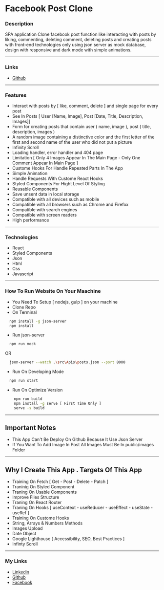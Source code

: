 # Facebook Post Clone

### Description

SPA application Clone facebook post function like interacting with posts by liking, commenting, deleting comment, deleting posts and creating posts with front-end technologies only using json server as mock database, design with responsive and dark mode with simple animations.

---

### Links

- [Github](https://github.com/Kmg11/Facebook_Post_Clone "Github Repo")

---

### Features

- Interact with posts by [ like, comment, delete ] and single page for every post
- See In Posts [ User [Name, Image], Post [Date, Title, Description, Images]]
- Form for creating posts that contain user ( name, image ), post ( title, description, images )
- A random image containing a distinctive color and the first letter of the first and second name of the user who did not put a picture
- Infinity Scroll
- Loading handler, error handler and 404 page
- Limitation [ Only 4 Images Appear In The Main Page - Only One Comment Appear In Main Page ]
- Custome Hooks For Handle Repeated Parts In The App
- Simple Animation
- Handle Requests With Custome React Hooks
- Styled Components For Hight Level Of Styling
- Reusable Components
- Save unsent data in local storage
- Compatible with all devices such as mobile
- Compatible with all browsers such as Chrome and Firefox
- Compatible with search engines
- Compatible with screen readers
- High performance

---

### Technologies

- React
- Styled Components
- Json
- Html
- Css
- Javascript

---

### How To Run Website On Your Maachine

- You Need To Setup [ nodejs, gulp ] on your machine
- Clone Repo
- On Terminal

```bash
  npm install -g json-server
  npm install
```

- Run json-server

```bash
  npm run mock
```

OR

```bash
  json-server --watch .\src\Apis\posts.json --port 8000
```

- Run On Developing Mode

```bash
  npm run start
```

- Run On Optimize Version

```bash
	npm run build
	npm install -g serve [ First Time Only ]
	serve -s build
```

---

## Important Notes

- This App Can't Be Deploy On Github Because It Use Json Server
- If You Want To Add Image In Post All Images Must Be In public/images Folder

---

## Why I Create This App . Targets Of This App

- Training On Fetch [ Get - Post - Delete - Patch ]
- Traninig On Styled Component
- Traning On Usable Components
- Improve Files Structure
- Traning On React Router
- Traning On Hooks [ useContext - useReducer - useEffect - useState - useRef ]
- Training On Custome Hooks
- String, Arrays & Numbers Methods
- Images Upload
- Date Object
- Google Lighthouse [ Accessibility, SEO, Best Practices ]
- Infinty Scroll

---

### My Links

- [Linkedin](https://www.linkedin.com/in/kirolos-m-a29134165/)
- [Github](https://github.com/Kmg11)
- [Facebook](https://www.facebook.com/KirolosMahfouz/)
